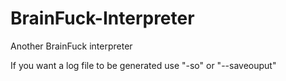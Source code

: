 # BrainFuck-Interpreter
Another BrainFuck interpreter

If you want a log file to be generated use "-so" or "--saveouput"
